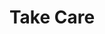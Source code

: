 ---
pid: llp549
title: Take Care
location_transcription: City hall in front of it
coordinates: "[-75.163485764413, 39.953490397545]"
zipcode: '21703'
gen_neighborhood: 
neighborhood: 
outside_phl: 'Frederick MD '
age: '20'
age_range: 20-29
instagram: 
image_file_name: llp_549.jpg
proposal_transcription: Take care.  It would be nice.  More can be added to accommodate
  more bodies.  As long as the message stays the same.  (Picture of male and female
  watering each other like flowers.)
topic: Person,Uplifting,Love
topic_summary: 0, 0, 0, 0
type: Garden,Mural,Sculpture Statue
keywords_other: 
credit: "@ohmy_gause #OMG! Briana G."
image_labels: 
twitter: 
facebook: 
permalink: "/monuments/llp549/"
layout: item-page
---